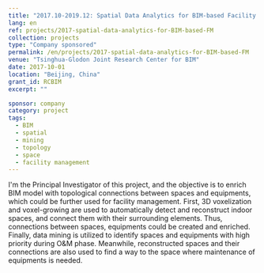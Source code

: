 ```yaml
---
title: "2017.10-2019.12: Spatial Data Analytics for BIM-based Facility Management"
lang: en
ref: projects/2017-spatial-data-analytics-for-BIM-based-FM
collection: projects
type: "Company sponsored"
permalink: /en/projects/2017-spatial-data-analytics-for-BIM-based-FM
venue: "Tsinghua-Glodon Joint Research Center for BIM"
date: 2017-10-01
location: "Beijing, China"
grant_id: RCBIM
excerpt: ""

sponsor: company
category: project
tags: 
  - BIM
  - spatial
  - mining
  - topology
  - space
  - facility management
---
```


I'm the Principal Investigator of this project, and the objective is to enrich BIM model with topological connections between spaces and equipments, which could be further used for facility management.  First, 3D voxelization and voxel-growing are used to automatically detect and reconstruct indoor spaces, and connect them with their surrounding elements. Thus, connections between spaces, equipments could be created and enriched. Finally, data mining is utilized to identify spaces and equipments with high priority during O&M phase. Meanwhile, reconstructed spaces and their connections are also used to find a way to the space where maintenance of equipments is needed.